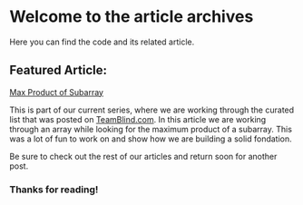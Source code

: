 # Welcome to the article archives

Here you can find the code and its related article.

## Featured Article:

[Max Product of Subarray](https://github.com/Kmullen444/article_problems/tree/main/max_pro_subarray)

This is part of our current series, where we are working through the curated list
that was posted on [TeamBlind.com](https://www.teamblind.com/post/New-Year-Gift---Curated-List-of-Top-75-LeetCode-Questions-to-Save-Your-Time-OaM1orEU).
In this article we are working through an array while looking for the maximum product
of a subarray. This was a lot of fun to work on and show how we are building a 
solid fondation.

Be sure to check out the rest of our articles and return soon for another post.

### Thanks for reading!
